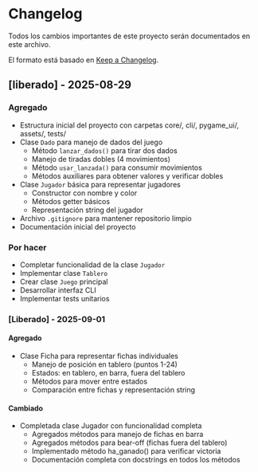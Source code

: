 # Changelog

Todos los cambios importantes de este proyecto serán documentados en este archivo.

El formato está basado en [Keep a Changelog](https://keepachangelog.com/en/1.1.0/).

## [liberado] - 2025-08-29

### Agregado
- Estructura inicial del proyecto con carpetas core/, cli/, pygame_ui/, assets/, tests/
- Clase `Dado` para manejo de dados del juego
  - Método `lanzar_dados()` para tirar dos dados
  - Manejo de tiradas dobles (4 movimientos)
  - Método `usar_lanzada()` para consumir movimientos
  - Métodos auxiliares para obtener valores y verificar dobles
- Clase `Jugador` básica para representar jugadores
  - Constructor con nombre y color
  - Métodos getter básicos
  - Representación string del jugador
- Archivo `.gitignore` para mantener repositorio limpio
- Documentación inicial del proyecto

### Por hacer
- Completar funcionalidad de la clase `Jugador`
- Implementar clase `Tablero`
- Crear clase `Juego` principal
- Desarrollar interfaz CLI
- Implementar tests unitarios


### [Liberado] - 2025-09-01

#### Agregado
- Clase Ficha para representar fichas individuales
  - Manejo de posición en tablero (puntos 1-24)
  - Estados: en tablero, en barra, fuera del tablero
  - Métodos para mover entre estados
  - Comparación entre fichas y representación string

#### Cambiado  
- Completada clase Jugador con funcionalidad completa
  - Agregados métodos para manejo de fichas en barra
  - Agregados métodos para bear-off (fichas fuera del tablero)
  - Implementado método ha_ganado() para verificar victoria
  - Documentación completa con docstrings en todos los métodos

